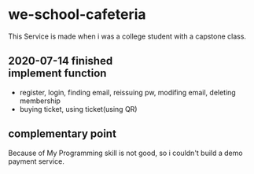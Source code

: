 # we-school-cafeteria
This Service is made when i was a college student with a capstone class.

2020-07-14 finished <br>
implement function
----------------------------------------------------------------------------------------
- register, login, finding email, reissuing pw, modifing email, deleting membership
- buying ticket, using ticket(using QR)

complementary point
----------------------------------------------------------------------------------------
Because of My Programming skill is not good, so i couldn't build a demo payment service.
